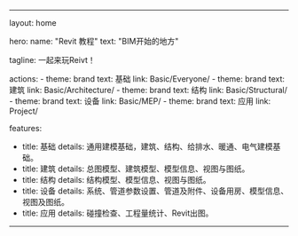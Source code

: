 ---

layout: home

hero:
  name: "Revit 教程"
  text: "BIM开始的地方"

  tagline: 一起来玩Reivt！

  actions:
    - theme: brand
      text: 基础
      link: Basic/Everyone/
    - theme: brand
      text: 建筑
      link: Basic/Architecture/
    - theme: brand
      text: 结构
      link: Basic/Structural/
    - theme: brand
      text: 设备
      link: Basic/MEP/
    - theme: brand
      text: 应用
      link: Project/
      
features:
  - title: 基础
    details: 通用建模基础，建筑、结构、给排水、暖通、电气建模基础。
  - title: 建筑
    details: 总图模型、建筑模型、模型信息、视图与图纸。
  - title: 结构
    details: 结构模型、模型信息、视图与图纸。
  - title: 设备
    details: 系统、管道参数设置、管道及附件、设备用房、模型信息、视图及图纸。
  - title: 应用
    details: 碰撞检查、工程量统计、Revit出图。
---